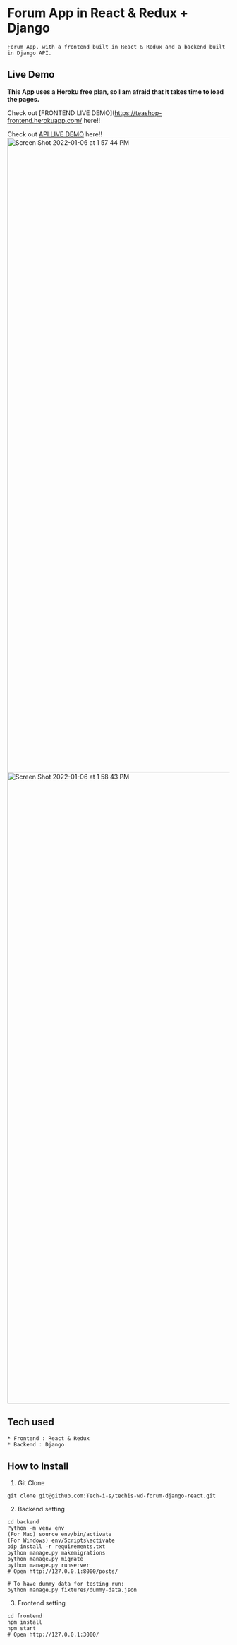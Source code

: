 # Forum App in React & Redux + Django

```
Forum App, with a frontend built in React & Redux and a backend built in Django API.
```

## Live Demo

**This App uses a Heroku free plan, so I am afraid that it takes time to load the pages.**

Check out [FRONTEND LIVE DEMO](https://teashop-frontend.herokuapp.com/ here!!

Check out [API LIVE DEMO](https://forum-prod-api.herokuapp.com/) here!!
<img width="1436" alt="Screen Shot 2022-01-06 at 1 57 44 PM" src="https://user-images.githubusercontent.com/94192905/148436316-917a4f9f-aa16-4d9a-9ccd-bb12b5893529.png">
<img width="1430" alt="Screen Shot 2022-01-06 at 1 58 43 PM" src="https://user-images.githubusercontent.com/94192905/148436439-93e4a953-2977-4a39-b774-210b88ad1e5b.png">




## Tech used

```
* Frontend : React & Redux
* Backend : Django
```

## How to Install

1. Git Clone

```
git clone git@github.com:Tech-i-s/techis-wd-forum-django-react.git
```

2. Backend setting

```
cd backend
Python -m venv env
(For Mac) source env/bin/activate
(For Windows) env/Scripts\activate
pip install -r requirements.txt
python manage.py makemigrations
python manage.py migrate
python manage.py runserver
# Open http://127.0.0.1:8000/posts/

# To have dummy data for testing run:
python manage.py fixtures/dummy-data.json
```

3. Frontend setting

```
cd frontend
npm install
npm start
# Open http://127.0.0.1:3000/
```
